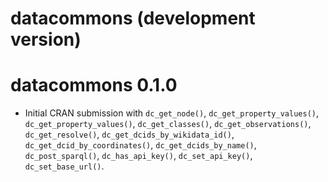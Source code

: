 # datacommons (development version)

# datacommons 0.1.0

* Initial CRAN submission with `dc_get_node()`, `dc_get_property_values()`, `dc_get_property_values()`, `dc_get_classes()`, `dc_get_observations()`, `dc_get_resolve()`, `dc_get_dcids_by_wikidata_id()`, `dc_get_dcid_by_coordinates()`, `dc_get_dcids_by_name()`, `dc_post_sparql()`, `dc_has_api_key()`, `dc_set_api_key()`, `dc_set_base_url()`.

